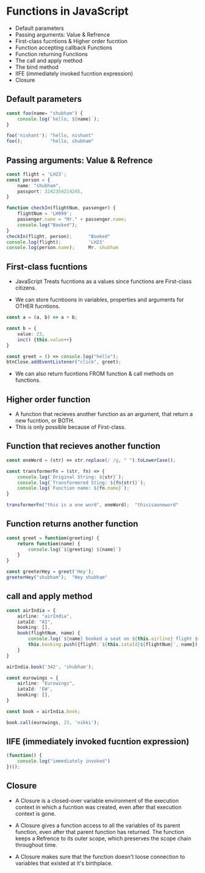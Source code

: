 # Functions in JavaScript

- Default parameters
- Passing arguments: Value & Refrence
- First-class fucntions & Higher order fucntion
- Function accepting callback Functions
- Function returning Functions
- The call and apply method
- The bind method
- IIFE (immediately invoked fucntion expression)
- Closure

## Default parameters

```ts
const foo(name= "shubham") {
    console.log(`hello, ${name}`);
}

foo('nishant'); "hello, nishant" 
foo();          "hello, shubham"

```

## Passing arguments: Value & Refrence

```ts
const flight = 'LH23';
const person = {
    name: "shubham",
    passport: 3242354214245,
}

function checkIn(flightNum, passenger) {
    flightNum = 'LH999';
    passenger.name = "Mr." + passenger.name;
    console.log("Booked");
}
checkIn(flight, person);      "Booked"
console.log(flight);          'LH23'
console.log(person.name);     Mr. shubham 

```
## First-class fucntions

- JavaScript Treats fucntions as a values since functions are First-class citizens.

- We can store fucntioons in variables, properties and arguments for OTHER fucntions.

```ts
const a = (a, b) => a + b;

const b = {
    value: 23,
    inc() {this.value++} 
}

const greet = () => console.log("hello");
btnClose.addEventListener("click", greet);

```
- We can also return fucntions FROM function & call methods on functions.

## Higher order function
- A function that recieves another function as an argument, that return a new fucntion, or BOTH.
- This is only possible because of First-class.

## Function that recieves another function

```ts
const oneWord = (str) => str.replace(/ /g, " ").toLowerCase();

const transformerFn = (str, fn) => {
    console.log(`Original String: ${str}`);   
    console.log(`Transformered Sting: ${fn(str)}`);
    console.log(`Function name: ${fn.name}`);
}

transformerFn("this is a one word", oneWord);  "thisisaoneword" 

```

## Function returns another function

```ts
const greet = function(greeting) {
    return function(name) {
        console.log(`${greeting} ${name}`)
    }
}

const greeterHey = greet('Hey');
greeterHey("shubham");  "Hey shubham"

```

## call and apply method

```ts
const airIndia = {
    airline: "airIndia",
    iataId: "AI",
    booking: [],
    book(flightNum, name) {
        console.log(`${name} booked a seat on ${this.airline} flight ${this.iataId}${flightNum}`);
        this.booking.push({flight:`${this.iataId}${flightNum}`, name});
    }
}

airIndia.book('342', 'shubham');

const eurowings = {
    airline: "Eurowings",
    iataId: 'EW',
    booking: [],
}

const book = airIndia.book;

book.call(eurowings, 23, 'nikki');

```

## IIFE (immediately invoked fucntion expression)

```ts
(function() {
    console.log("immediately invoked")
})();

```

## Closure
- A Closure is a closed-over variable environment of the execution context in which a fucntion was created, 
even after that execution context is gone.

- A Closure gives a function access to all the variables of its parent function, even after that parent function
has returned. The function keeps a Refrence to its outer scope, which preserves the scope chain throughout time.

- A Closure makes sure that the function doesn't loose connection to variables that existed at it's birthplace.




























